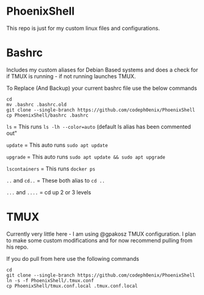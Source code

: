 # PhoenixShell
This repo is just for my custom linux files and configurations.

# Bashrc
Includes my custom aliases for Debian Based systems and does a check for if TMUX is running - if not running launches TMUX.

To Replace (And Backup) your current bashrc file use the below commands

```
cd
mv .bashrc .bashrc.old
git clone --single-branch https://github.com/codeph0enix/PhoenixShell
cp PhoenixShell/bashrc .bashrc

```
`ls` = This runs `ls -lh --color=auto` (default ls alias has been commented out"

`update` = This auto runs `sudo apt update`

`upgrade` = This auto runs `sudo apt update && sudo apt upgrade`

`lscontainers` = This runs `docker ps`

`..` and `cd..` = These both alias to `cd ..`

`...` and `....` = cd up 2 or 3 levels
# TMUX
Currently very little here - I am using @gpakosz TMUX configuration. I plan to make some custom modifications and for now recommend pulling from his repo.

If you do pull from here use the following commands

```
cd
git clone --single-branch https://github.com/codeph0enix/PhoenixShell
ln -s -f PhoenixShell/.tmux.conf
cp PhoenixShell/tmux.conf.local .tmux.conf.local
```
